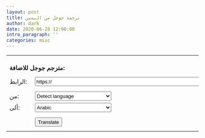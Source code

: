 ```yaml
---
layout: post
title: ترجمة جوجل من اليمين
author: dark
date: 2020-06-28 12:00:00
intro_paragraph: ''
categories: misc
---
```


<style>
strong,td{
    direction:trl;
}
td{
    backgrund-color: $backgrund-color;
}
</style>


<form method="post" action="https://www.lexicool.com/ws-trans-execute.asp" target="_blank">
<table>
<tr><td colspan="2"><br/><strong>مترجم جوجل للاضافة:</strong></td></tr>
<tr><td colspan="2" style="height:8px;"></td></tr>
<tr><td>الرابط:&nbsp;</td><td><input name="u" type="text" value="https://" style="height:24px;width:680px;" /></td></tr>
<tr><td colspan="2" style="height:8px;"></td></tr>
<tr><td>من:&nbsp;</td><td><select style="height:24px;width:100%;max-width:200px" name="sl">
<option value="auto" selected="selected">Detect language</option>
<option value="ar">Arabic</option>
<option value="zh-CN">Chinese</option>
<option value="en">English</option>
</select>
</td></tr>
<tr><td>ألى:&nbsp;</td><td><select style="height:24px;width:100%;max-width:200px" name="tl">
<option value="ar" selected="selected">Arabic</option>
</select>
</td></tr>
<tr><td colspan="2" style="height:8px;"><input name="il" type="hidden" value="en"></td></tr>
<tr><td></td><td><input style="height:24px;" name="submit" type="submit" value="Translate"/></td></tr>
<tr><td colspan="2" style="height:8px;"></td></tr>
</table>
</form>
<table>
</table>